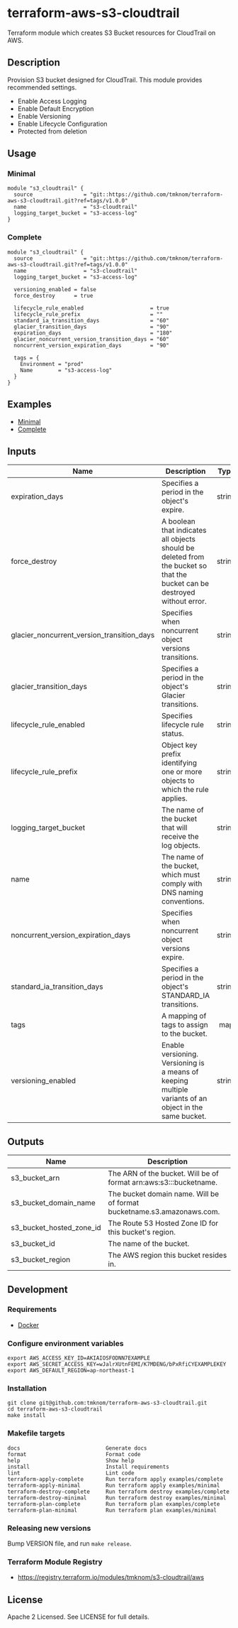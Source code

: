 # terraform-aws-s3-cloudtrail

Terraform module which creates S3 Bucket resources for CloudTrail on AWS.

## Description

Provision S3 bucket designed for CloudTrail. This module provides recommended settings.

- Enable Access Logging
- Enable Default Encryption
- Enable Versioning
- Enable Lifecycle Configuration
- Protected from deletion

## Usage

### Minimal

```hcl
module "s3_cloudtrail" {
  source                = "git::https://github.com/tmknom/terraform-aws-s3-cloudtrail.git?ref=tags/v1.0.0"
  name                  = "s3-cloudtrail"
  logging_target_bucket = "s3-access-log"
}
```

### Complete

```hcl
module "s3_cloudtrail" {
  source                = "git::https://github.com/tmknom/terraform-aws-s3-cloudtrail.git?ref=tags/v1.0.0"
  name                  = "s3-cloudtrail"
  logging_target_bucket = "s3-access-log"

  versioning_enabled = false
  force_destroy      = true

  lifecycle_rule_enabled                     = true
  lifecycle_rule_prefix                      = ""
  standard_ia_transition_days                = "60"
  glacier_transition_days                    = "90"
  expiration_days                            = "180"
  glacier_noncurrent_version_transition_days = "60"
  noncurrent_version_expiration_days         = "90"

  tags = {
    Environment = "prod"
    Name        = "s3-access-log"
  }
}
```

## Examples

- [Minimal](https://github.com/tmknom/terraform-aws-s3-cloudtrail/tree/master/examples/minimal)
- [Complete](https://github.com/tmknom/terraform-aws-s3-cloudtrail/tree/master/examples/complete)

## Inputs

| Name                                       | Description                                                                                                               |  Type  | Default | Required |
| ------------------------------------------ | ------------------------------------------------------------------------------------------------------------------------- | :----: | :-----: | :------: |
| expiration_days                            | Specifies a period in the object's expire.                                                                                | string |  `90`   |    no    |
| force_destroy                              | A boolean that indicates all objects should be deleted from the bucket so that the bucket can be destroyed without error. | string | `false` |    no    |
| glacier_noncurrent_version_transition_days | Specifies when noncurrent object versions transitions.                                                                    | string |  `30`   |    no    |
| glacier_transition_days                    | Specifies a period in the object's Glacier transitions.                                                                   | string |  `60`   |    no    |
| lifecycle_rule_enabled                     | Specifies lifecycle rule status.                                                                                          | string | `true`  |    no    |
| lifecycle_rule_prefix                      | Object key prefix identifying one or more objects to which the rule applies.                                              | string | `` | no |
| logging_target_bucket                      | The name of the bucket that will receive the log objects.                                                                 | string |    -    |   yes    |
| name                                       | The name of the bucket, which must comply with DNS naming conventions.                                                    | string |    -    |   yes    |
| noncurrent_version_expiration_days         | Specifies when noncurrent object versions expire.                                                                         | string |  `60`   |    no    |
| standard_ia_transition_days                | Specifies a period in the object's STANDARD_IA transitions.                                                               | string |  `30`   |    no    |
| tags                                       | A mapping of tags to assign to the bucket.                                                                                |  map   | `<map>` |    no    |
| versioning_enabled                         | Enable versioning. Versioning is a means of keeping multiple variants of an object in the same bucket.                    | string | `true`  |    no    |

## Outputs

| Name                     | Description                                                            |
| ------------------------ | ---------------------------------------------------------------------- |
| s3_bucket_arn            | The ARN of the bucket. Will be of format arn:aws:s3:::bucketname.      |
| s3_bucket_domain_name    | The bucket domain name. Will be of format bucketname.s3.amazonaws.com. |
| s3_bucket_hosted_zone_id | The Route 53 Hosted Zone ID for this bucket's region.                  |
| s3_bucket_id             | The name of the bucket.                                                |
| s3_bucket_region         | The AWS region this bucket resides in.                                 |

## Development

### Requirements

- [Docker](https://www.docker.com/)

### Configure environment variables

```shell
export AWS_ACCESS_KEY_ID=AKIAIOSFODNN7EXAMPLE
export AWS_SECRET_ACCESS_KEY=wJalrXUtnFEMI/K7MDENG/bPxRfiCYEXAMPLEKEY
export AWS_DEFAULT_REGION=ap-northeast-1
```

### Installation

```shell
git clone git@github.com:tmknom/terraform-aws-s3-cloudtrail.git
cd terraform-aws-s3-cloudtrail
make install
```

### Makefile targets

```text
docs                           Generate docs
format                         Format code
help                           Show help
install                        Install requirements
lint                           Lint code
terraform-apply-complete       Run terraform apply examples/complete
terraform-apply-minimal        Run terraform apply examples/minimal
terraform-destroy-complete     Run terraform destroy examples/complete
terraform-destroy-minimal      Run terraform destroy examples/minimal
terraform-plan-complete        Run terraform plan examples/complete
terraform-plan-minimal         Run terraform plan examples/minimal
```

### Releasing new versions

Bump VERSION file, and run `make release`.

### Terraform Module Registry

- <https://registry.terraform.io/modules/tmknom/s3-cloudtrail/aws>

## License

Apache 2 Licensed. See LICENSE for full details.

